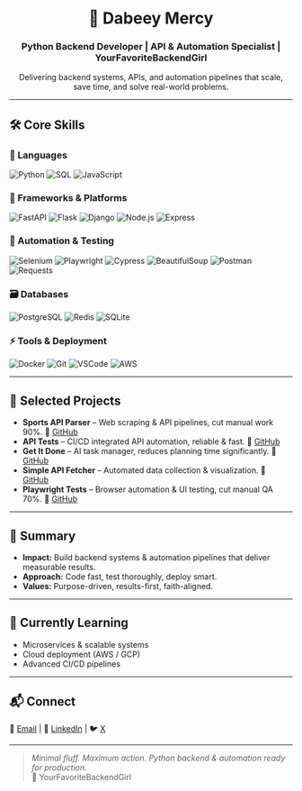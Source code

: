 <p align="center">
  <h1 align="center">👋 Dabeey Mercy</h1>
  <h3 align="center">Python Backend Developer | API & Automation Specialist | YourFavoriteBackendGirl</h3>
  <p align="center">
    Delivering backend systems, APIs, and automation pipelines that scale, save time, and solve real-world problems.
  </p>
</p>
<hr>

## 🛠 Core Skills

### 📜 Languages
![Python](https://img.shields.io/badge/Python-3776AB?style=for-the-badge&logo=python&logoColor=white)
![SQL](https://img.shields.io/badge/SQL-4479A1?style=for-the-badge&logo=postgresql&logoColor=white)
![JavaScript](https://img.shields.io/badge/JavaScript-F7DF1E?style=for-the-badge&logo=javascript&logoColor=black)

### 🧱 Frameworks & Platforms
![FastAPI](https://img.shields.io/badge/FastAPI-009688?style=for-the-badge&logo=fastapi&logoColor=white)
![Flask](https://img.shields.io/badge/Flask-000000?style=for-the-badge&logo=flask&logoColor=white)
![Django](https://img.shields.io/badge/Django-092E20?style=for-the-badge&logo=django&logoColor=white)
![Node.js](https://img.shields.io/badge/Node.js-339933?style=for-the-badge&logo=nodedotjs&logoColor=white)
![Express](https://img.shields.io/badge/Express-000000?style=for-the-badge&logo=express&logoColor=white)

### 🔧 Automation & Testing
![Selenium](https://img.shields.io/badge/Selenium-43B02A?style=for-the-badge&logo=selenium&logoColor=white)
![Playwright](https://img.shields.io/badge/Playwright-45ba4b?style=for-the-badge&logo=playwright&logoColor=white)
![Cypress](https://img.shields.io/badge/Cypress-04C38E?style=for-the-badge&logo=cypress&logoColor=white)
![BeautifulSoup](https://img.shields.io/badge/BeautifulSoup-000000?style=for-the-badge&logo=python&logoColor=white)
![Postman](https://img.shields.io/badge/Postman-FF6C37?style=for-the-badge&logo=postman&logoColor=white)
![Requests](https://img.shields.io/badge/Requests-005A9C?style=for-the-badge&logo=python&logoColor=white)

### 🗃️ Databases
![PostgreSQL](https://img.shields.io/badge/PostgreSQL-316192?style=for-the-badge&logo=postgresql&logoColor=white)
![Redis](https://img.shields.io/badge/Redis-DC382D?style=for-the-badge&logo=redis&logoColor=white)
![SQLite](https://img.shields.io/badge/SQLite-07405E?style=for-the-badge&logo=sqlite&logoColor=white)

### ⚡ Tools & Deployment
![Docker](https://img.shields.io/badge/Docker-2496ED?style=for-the-badge&logo=docker&logoColor=white)
![Git](https://img.shields.io/badge/Git-F05032?style=for-the-badge&logo=git&logoColor=white)
![VSCode](https://img.shields.io/badge/VSCode-007ACC?style=for-the-badge&logo=visual-studio-code&logoColor=white)
![AWS](https://img.shields.io/badge/AWS-232F3E?style=for-the-badge&logo=amazon-aws&logoColor=white)

---

## 🚀 Selected Projects

- **Sports API Parser** – Web scraping & API pipelines, cut manual work 90%. 🔗 [GitHub](https://github.com/Dabeey/sports-api-parser)  
- **API Tests** – CI/CD integrated API automation, reliable & fast. 🔗 [GitHub](https://github.com/Dabeey/API-Tests)  
- **Get It Done** – AI task manager, reduces planning time significantly. 🔗 [GitHub](https://github.com/Dabeey/GET-IT-DONE-)  
- **Simple API Fetcher** – Automated data collection & visualization. 🔗 [GitHub](https://github.com/Dabeey/simple-api-fetcher)  
- **Playwright Tests** – Browser automation & UI testing, cut manual QA 70%. 🔗 [GitHub](https://github.com/Dabeey/Playwright_Tests)  

---

## 🌟 Summary

- **Impact:** Build backend systems & automation pipelines that deliver measurable results.  
- **Approach:** Code fast, test thoroughly, deploy smart.  
- **Values:** Purpose-driven, results-first, faith-aligned.  

---

## 🌱 Currently Learning

- Microservices & scalable systems  
- Cloud deployment (AWS / GCP)  
- Advanced CI/CD pipelines  

---

## 📬 Connect

📧 [Email](mailto:abbasdaughter18@gmail.com) | 💼 [LinkedIn](https://www.linkedin.com/in/dabeey-mercy-6408a3321) | 🐦 [X](https://x.com/dev_dabeey)

---

> *Minimal fluff. Maximum action. Python backend & automation ready for production.*  
> 🌸 YourFavoriteBackendGirl
